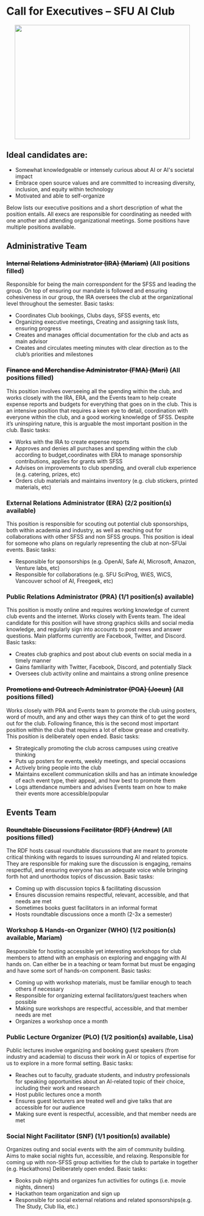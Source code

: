 # Call for Executives – SFU AI Club

<p align="center">
  <img width="460" height="300" src="https://raw.githubusercontent.com/sfuai/official/master/logo.png">
</p>

## Ideal candidates are:
  * Somewhat knowledgeable or intensely curious about AI or AI's societal impact
  * Embrace open source values and are committed to increasing diversity, inclusion, and equity within technology
  * Motivated and able to self-organize

Below lists our executive positions and a short description of what the position entails. All execs are responsible for coordinating as needed with one another and attending organizational meetings. Some positions have multiple positions available.

## Administrative Team

### ~~Internal Relations Administrator (IRA) (Mariam)~~ (All positions filled)
  Responsible for being the main correspondent for the SFSS and leading the group. On top of ensuring our mandate is followed and ensuring cohesiveness in our group, the IRA oversees the club at the organizational level throughout the semester.
Basic tasks:
  * Coordinates Club bookings, Clubs days, SFSS events, etc
  * Organizing executive meetings, Creating and assigning task lists, ensuring progress
  * Creates and manages official documentation for the club and acts as main advisor
  * Creates and circulates meeting minutes with clear direction as to the club’s priorities and milestones

### ~~Finance and Merchandise Administrator (FMA) (Mari)~~ (All positions filled)
  This position involves overseeing all the spending within the club, and works closely with the IRA, ERA, and the Events team to help create expense reports and budgets for everything that goes on in the club. This is an intensive position that requires a keen eye to detail, coordination with everyone within the club, and a good working knowledge of SFSS. Despite it’s uninspiring nature, this is arguable the most important position in the club.
  Basic tasks:
  * Works with the IRA to create expense reports
  * Approves and denies all purchases and spending within the club according to budget,coordinates with ERA to manage sponsorship contributions, applies for grants with SFSS
  * Advises on improvements to club spending, and overall club experience (e.g. catering, prizes, etc)
  * Orders club materials and maintains inventory (e.g. club stickers, printed materials, etc)

### External Relations Administrator (ERA) (2/2 position(s) available)
  This position is responsible for scouting out potential club sponsorships, both within academia and industry, as well as reaching out for collaborations with other SFSS and non SFSS groups. This position is ideal for someone who plans on regularly representing the club at non-SFUai events.
  Basic tasks:
  * Responsible for sponsorships (e.g. OpenAI, Safe AI, Microsoft, Amazon, Venture labs, etc)
  * Responsible for collaborations (e.g. SFU SciProg, WiES, WiCS, Vancouver school of AI, Freegeek, etc)

### Public Relations Administrator (PRA) (1/1 position(s) available)
  This position is mostly online and requires working knowledge of current club events and the internet. Works closely with Events team. The ideal candidate for this position will have strong graphics skills and social media knowledge, and regularly sign into accounts to post news and answer questions. Main platforms currently are Facebook, Twitter, and Discord.
  Basic tasks:
  * Creates club graphics and post about club events on social media in a timely manner
  * Gains familiarity with Twitter, Facebook, Discord, and potentially Slack
  * Oversees club activity online and maintains a strong online presence

### ~~Promotions and Outreach Administrator (POA) (Joeun)~~ (All positions filled)
  Works closely with PRA and Events team to promote the club using posters, word of mouth, and any and other ways they can think of to get the word out for the club. Following finance, this is the second most important position within the club that requires a lot of elbow grease and creativity. This position is deliberately open ended.
  Basic tasks:
  * Strategically promoting the club across campuses using creative thinking
  * Puts up posters for events, weekly meetings, and special occasions
  * Actively bring people into the club
  * Maintains excellent communication skills and has an intimate knowledge of each event type, their appeal, and how best to promote them
  * Logs attendance numbers and advises Events team on how to make their events more accessible/popular

## Events Team

### ~~Roundtable Discussions Facilitator (RDF) (Andrew)~~ (All positions filled)
  The RDF hosts casual roundtable discussions that are meant to promote critical thinking with regards to issues surrounding AI and related topics. They are responsible for making sure the discussion is engaging, remains respectful, and ensuring everyone has an adequate voice while bringing forth hot and unorthodox topics of discussion.
  Basic tasks:
  * Coming up with discussion topics & facilitating discussion
  * Ensures discussion remains respectful, relevant, accessible, and that needs are met 
  * Sometimes books guest facilitators in an informal format
  * Hosts roundtable discussions once a month (2-3x a semester)

### Workshop & Hands-on Organizer (WHO) (1/2 position(s) available, Mariam) 
  Responsible for hosting accessible yet interesting workshops for club members to attend with an emphasis on exploring and engaging with AI hands on. Can either be in a teaching or team format but must be engaging and have some sort of hands-on component.
  Basic tasks:
  * Coming up with workshop materials, must be familiar enough to teach others if necessary
  * Responsible for organizing external facilitators/guest teachers when possible
  * Making sure workshops are respectful, accessible, and that member needs are met 
  * Organizes a workshop once a month

### Public Lecture Organizer (PLO) (1/2 position(s) available, Lisa)
  Public lectures involve organizing and booking guest speakers (from industry and academia) to discuss their work in AI or topics of expertise for us to explore in a more formal setting.
Basic tasks:
  * Reaches out to faculty, graduate students, and industry professionals for speaking opportunities about an AI-related topic of their choice, including their work and research
  * Host public lectures once a month
  * Ensures guest lecturers are treated well and give talks that are accessible for our audience 
  * Making sure event is respectful, accessible, and that member needs are met

### Social Night Facilitator (SNF) (1/1 position(s) available)
  Organizes outing and social events with the aim of community building. Aims to make social nights fun, accessible, and relaxing. Responsible for coming up with non-SFSS group activities for the club to partake in together (e.g. Hackathons) Deliberately open ended.
  Basic tasks:
  * Books pub nights and organizes fun activities for outings (i.e. movie nights, dinners) 
  * Hackathon team organization and sign up
  * Responsible for social external relations and related sponsorships(e.g. The Study, Club Ilia, etc.)



